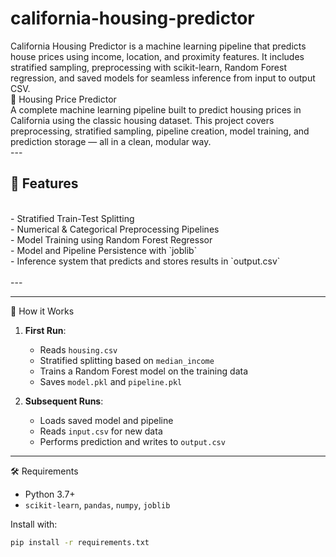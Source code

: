 # california-housing-predictor
California Housing Predictor is a machine learning pipeline that predicts house prices using income, location, and proximity features. It includes stratified sampling, preprocessing with scikit-learn, Random Forest regression, and saved models for seamless inference from input to output CSV.
<br> 
 🏡 Housing Price Predictor
<br> 
A complete machine learning pipeline built to predict housing prices in California using the classic housing dataset. This project covers preprocessing, stratified sampling, pipeline creation, model training, and prediction storage — all in a clean, modular way.
<br> 
                                       ---
<br> 
## 🚀 Features
<br> 
- Stratified Train-Test Splitting<br> 
- Numerical & Categorical Preprocessing Pipelines<br> 
- Model Training using Random Forest Regressor<br> 
- Model and Pipeline Persistence with `joblib`<br> 
- Inference system that predicts and stores results in `output.csv`<br> 
<br> 
                                      ---


---

 🧠 How it Works

1. **First Run**:
    - Reads `housing.csv`
    - Stratified splitting based on `median_income`
    - Trains a Random Forest model on the training data
    - Saves `model.pkl` and `pipeline.pkl`

2. **Subsequent Runs**:
    - Loads saved model and pipeline
    - Reads `input.csv` for new data
    - Performs prediction and writes to `output.csv`

---

 🛠️ Requirements

- Python 3.7+
- `scikit-learn`, `pandas`, `numpy`, `joblib`

Install with:
```bash
pip install -r requirements.txt


